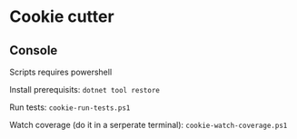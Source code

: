 # Cookie cutter

## Console

Scripts requires powershell

Install prerequisits: `dotnet tool restore`

Run tests: `cookie-run-tests.ps1`

Watch coverage (do it in a serperate terminal): `cookie-watch-coverage.ps1`